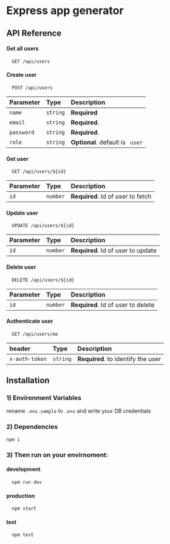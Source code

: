 
# Express app generator


## API Reference

#### Get all users

```http
  GET /api/users
```

#### Create user

```http
  POST /api/users
```

| Parameter | Type     | Description                       |
| :-------- | :------- | :-------------------------------- |
| `name`      | `string` | **Required** |
| `email`     | `string` | **Required**. |
| `password`  | `string` | **Required**. |
| `role`      | `string` | **Optional**. default is ``` user``` |


#### Get user

```http
  GET /api/users/${id}
```

| Parameter | Type     | Description                       |
| :-------- | :------- | :-------------------------------- |
| `id`      | `number` | **Required**. Id of user to fetch |


#### Update user

```http
  UPDATE /api/users/${id}
```

| Parameter | Type     | Description                       |
| :-------- | :------- | :-------------------------------- |
| `id`      | `number` | **Required**. Id of user to update |


#### Delete user

```http
  DELETE /api/users/${id}
```

| Parameter | Type     | Description                       |
| :-------- | :------- | :-------------------------------- |
| `id`      | `number` | **Required**. Id of user to delete |


#### Authenticate user

```http
  GET /api/users/me
```

| header    | Type     | Description                       |
| :-------- | :------- | :-------------------------------- |
| `x-auth-token`       | `string` | **Required**. to identify the user |

  
## Installation
### 1) Environment Variables
rename ``` .env.sample ``` to ``` .env ``` and write your DB credentials

### 2) Dependencies
  ```
  npm i
  ```
  
### 3) Then run on your envirnoment:
#### development

```
  npm run dev
```
#### production

```
  npm start
```

#### test

```
  npm test
```
    
